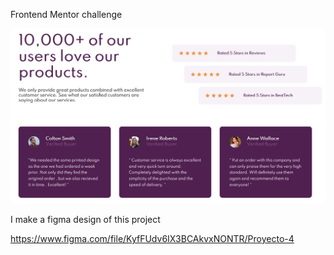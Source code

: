 Frontend Mentor challenge

![plot](./images/fron3.png)

I make a figma design of this project

https://www.figma.com/file/KyfFUdv6IX3BCAkvxNONTR/Proyecto-4
